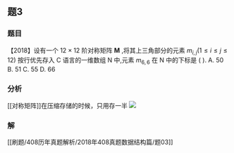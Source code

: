 ## 题3
### 题目
【2018】设有一个 ${12} \times  {12}$ 阶对称矩阵 $\mathbf{M}$ ,将其上三角部分的元素 ${m}_{i,j}( {1 \leq  i \leq  j \leq  {12}})$ 按行优先存入 $\mathrm{C}$ 语言的一维数组 $\mathrm{N}$ 中,元素 ${m}_{6,6}$ 在 $\mathrm{N}$ 中的下标是 ( ).
A. 50 
B. 51 
C. 55 
D. 66
### 分析
[[对称矩阵]]在压缩存储的时候，只用存一半
![](https://pic2.zhimg.com/v2-5d99cd2bdd18f450b22b124a56b5bcb1_r.jpg)
### 解
[[刷题/408历年真题解析/2018年408真题数据结构篇/题03]]